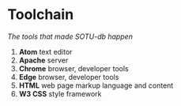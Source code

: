 # Toolchain
*The tools that made SOTU-db happen*

1. **Atom** text editor
2. **Apache** server
3. **Chrome** browser, developer tools
4. **Edge** browser, developer tools
5. **HTML** web page markup language and content
6. **W3 CSS** style framework
